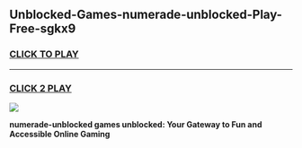 
## Unblocked-Games-numerade-unblocked-Play-Free-sgkx9
<h3>
<a href="https://premium76.site?title=numerade-unblocked&ref=10A">CLICK TO PLAY</a></h3>
<hr>

<h3>
<a href="https://premium76.site?title=numerade-unblocked&ref=10A">CLICK 2 PLAY</a>
  
</h3>

<a href="https://premium76.site?title=numerade-unblocked&ref=10A"><img src="https://clearcache.store/games.png"></a>


**numerade-unblocked games unblocked: Your Gateway to Fun and Accessible Online Gaming**
